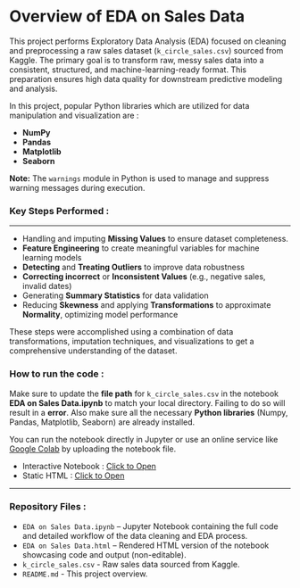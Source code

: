 
# Overview of EDA on Sales Data

This project performs Exploratory Data Analysis (EDA) focused on cleaning and preprocessing a raw sales dataset (`k_circle_sales.csv`) sourced from Kaggle. 
The primary goal is to transform raw, messy sales data into a consistent, structured, and machine-learning-ready format. 
This preparation ensures high data quality for downstream predictive modeling and analysis.

In this project, popular Python libraries which are utilized for data manipulation and visualization are :

* **NumPy**
* **Pandas**
* **Matplotlib**
* **Seaborn**

**Note:** The `warnings` module in Python is used to manage and suppress warning messages during execution.


### Key Steps Performed :
---

* Handling and imputing **Missing Values** to ensure dataset completeness.
* **Feature Engineering** to create meaningful variables for machine learning models
* **Detecting** and **Treating Outliers** to improve data robustness
* **Correcting incorrect** or **Inconsistent Values** (e.g., negative sales, invalid dates)
* Generating **Summary Statistics** for data validation
* Reducing **Skewness** and applying **Transformations** to approximate **Normality**, optimizing model performance

These steps were accomplished using a combination of data transformations, imputation techniques, and visualizations to get a comprehensive understanding of the dataset.



### How to run the code :

Make sure to update the **file path** for `k_circle_sales.csv` in the notebook **EDA on Sales Data.ipynb** to match your local directory. Failing to do so will result in a **error**. Also make sure all the necessary **Python libraries** (Numpy, Pandas, Matplotlib, Seaborn) are already installed.

You can run the notebook directly in Jupyter or use an online service like [Google Colab](https://colab.research.google.com) by uploading the notebook file.

* Interactive Notebook : [Click to Open](./eda_sales_data.ipynb)
* Static HTML : [Click to Open](./eda_sales_data.html)

---

### Repository Files :

* `EDA on Sales Data.ipynb` – Jupyter Notebook containing the full code and detailed workflow of the data cleaning and EDA process.
* `EDA on Sales Data.html` – Rendered HTML version of the notebook showcasing code and output (non-editable).
* `k_circle_sales.csv` - Raw sales data sourced from Kaggle.
* `README.md` - This project overview.
